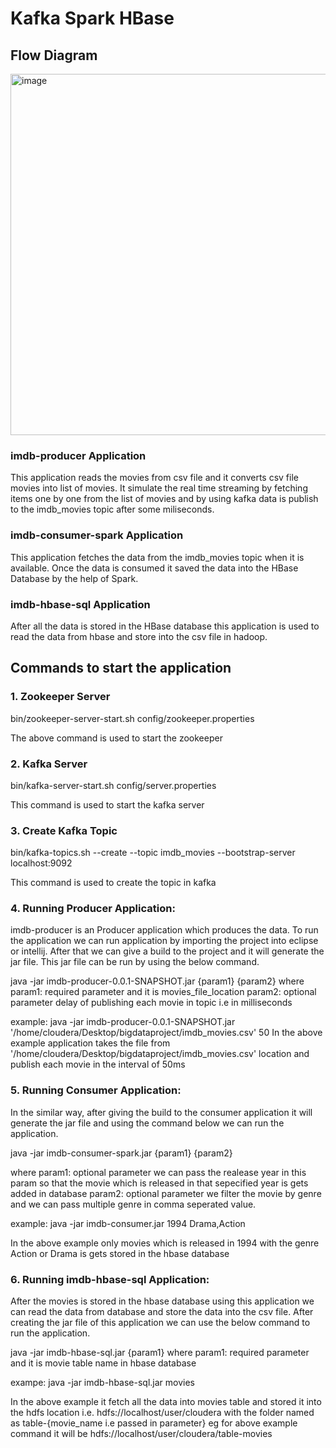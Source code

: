 # Kafka Spark HBase

## Flow Diagram
<div><img width="578" alt="image" src="https://user-images.githubusercontent.com/54440920/192112762-904e3450-ca69-4d83-8253-b0c93b5d272f.png"></div>

### imdb-producer Application
This application reads the movies from csv file and it converts csv file movies into list of movies. It simulate the real time streaming by fetching items one by one from the list of movies and by using kafka data is publish to the imdb_movies topic after some miliseconds.

### imdb-consumer-spark Application
This application fetches the data from the imdb_movies topic when it is available. Once the data is consumed it saved the data into the HBase Database by the help of Spark. 

### imdb-hbase-sql Application
After all the data is stored in the HBase database this application is used to read the data from hbase and store into the csv file in hadoop.

## Commands to start the application
### 1. Zookeeper Server
bin/zookeeper-server-start.sh config/zookeeper.properties

The above command is used to start the zookeeper

### 2. Kafka Server
bin/kafka-server-start.sh config/server.properties

This command is used to start the kafka server

### 3. Create Kafka Topic
bin/kafka-topics.sh --create --topic imdb_movies --bootstrap-server localhost:9092

This command is used to create the topic in kafka


### 4. Running Producer Application:
imdb-producer is an Producer application which produces the data. To run the application we can run application by importing the project into eclipse or intellij. After that we can give a build to the project and it will generate the jar file. This jar file can be run by using the below command. 

java -jar imdb-producer-0.0.1-SNAPSHOT.jar {param1} {param2}
where param1: required parameter and it is movies_file_location
      param2: optional parameter delay of publishing each movie in topic i.e in milliseconds
      
example: java -jar imdb-producer-0.0.1-SNAPSHOT.jar '/home/cloudera/Desktop/bigdataproject/imdb_movies.csv' 50
In the above example application takes the file from '/home/cloudera/Desktop/bigdataproject/imdb_movies.csv' location and publish each movie in the interval of 50ms


### 5. Running Consumer Application:
In the similar way, after giving the build to the consumer application it will generate the jar file and using the command below we can run the application.

java -jar imdb-consumer-spark.jar {param1}  {param2}

where param1: optional parameter we can pass the realease year in this param so that the movie which is released in that sepecified year is gets added in database
      param2: optional parameter we filter the movie by genre and we can pass multiple genre in comma seperated value.

example: java -jar imdb-consumer.jar 1994 Drama,Action

In the above example only movies which is released in 1994 with the genre Action or Drama is gets stored in the hbase database

### 6. Running imdb-hbase-sql Application:
After the movies is stored in the hbase database using this application we can read the data from database and store the data into the csv file. After creating the jar file of this application we can use the below command to run the application. 

java -jar imdb-hbase-sql.jar {param1}
where param1: required parameter and it is movie table name in hbase database

exampe: java -jar imdb-hbase-sql.jar movies

In the above example it fetch all the data into movies table and stored it into the hdfs location i.e. hdfs://localhost/user/cloudera with the folder named as table-{movie_name i.e passed in parameter} eg for above example command it will be hdfs://localhost/user/cloudera/table-movies








